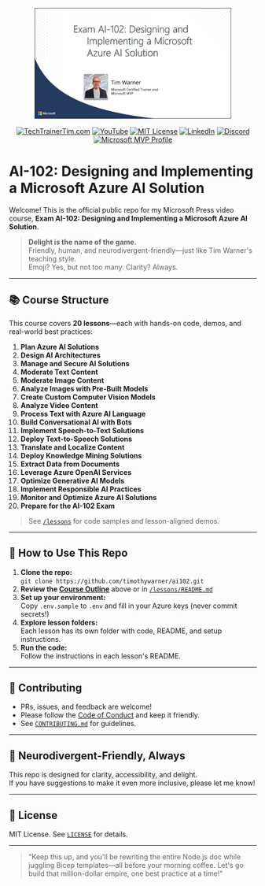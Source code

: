 <!-- Cover Image -->
<p align="center">
  <img src="ai102-cover-image.png" alt="AI-102: Designing and Implementing a Microsoft Azure AI Solution" width="400"/>
</p>

<p align="center">
  <a href="https://TechTrainerTim.com"><img src="https://img.shields.io/badge/Website-TechTrainerTim.com-1e90ff?logo=google-chrome&logoColor=white" alt="TechTrainerTim.com"></a>
  <a href="https://www.youtube.com/c/TechTrainerTim"><img src="https://img.shields.io/badge/YouTube-Subscribe-ff0000?logo=youtube&logoColor=white" alt="YouTube"></a>
  <a href="https://opensource.org/licenses/MIT"><img src="https://img.shields.io/badge/License-MIT-brightgreen?logo=open-source-initiative&logoColor=white" alt="MIT License"></a>
  <a href="https://www.linkedin.com/in/timothywarner"><img src="https://img.shields.io/badge/LinkedIn-timothywarner-0077b5?logo=linkedin&logoColor=white" alt="LinkedIn"></a>
  <a href="https://discord.com/users/timwarner1"><img src="https://img.shields.io/badge/Discord-timwarner1-5865F2?logo=discord&logoColor=white" alt="Discord"></a>
  <a href="https://mvp.microsoft.com/en-US/mvp/profile/e9a13bca-2798-4247-be56-f116f780869d"><img src="https://img.shields.io/badge/Microsoft%20MVP-2024-blueviolet?logo=microsoft&logoColor=white" alt="Microsoft MVP Profile"></a>
</p>

# AI-102: Designing and Implementing a Microsoft Azure AI Solution

Welcome! This is the official public repo for my Microsoft Press video course, **Exam AI-102: Designing and Implementing a Microsoft Azure AI Solution**.

> **Delight is the name of the game.**  
> Friendly, human, and neurodivergent-friendly—just like Tim Warner's teaching style.  
> Emoji? Yes, but not too many. Clarity? Always.


---

## 📚 Course Structure

This course covers **20 lessons**—each with hands-on code, demos, and real-world best practices:

1. **Plan Azure AI Solutions**
2. **Design AI Architectures**
3. **Manage and Secure AI Solutions**
4. **Moderate Text Content**
5. **Moderate Image Content**
6. **Analyze Images with Pre-Built Models**
7. **Create Custom Computer Vision Models**
8. **Analyze Video Content**
9. **Process Text with Azure AI Language**
10. **Build Conversational AI with Bots**
11. **Implement Speech-to-Text Solutions**
12. **Deploy Text-to-Speech Solutions**
13. **Translate and Localize Content**
14. **Deploy Knowledge Mining Solutions**
15. **Extract Data from Documents**
16. **Leverage Azure OpenAI Services**
17. **Optimize Generative AI Models**
18. **Implement Responsible AI Practices**
19. **Monitor and Optimize Azure AI Solutions**
20. **Prepare for the AI-102 Exam**

> See [`/lessons`](./lessons) for code samples and lesson-aligned demos.

---

## 🚀 How to Use This Repo

1. **Clone the repo:**  
   `git clone https://github.com/timothywarner/ai102.git`
2. **Review the [Course Outline](#course-structure)** above or in [`/lessons/README.md`](./lessons/README.md)
3. **Set up your environment:**  
   Copy `.env.sample` to `.env` and fill in your Azure keys (never commit secrets!)
4. **Explore lesson folders:**  
   Each lesson has its own folder with code, README, and setup instructions.
5. **Run the code:**  
   Follow the instructions in each lesson's README.

---

## 🤝 Contributing
- PRs, issues, and feedback are welcome!
- Please follow the [Code of Conduct](CODE_OF_CONDUCT.md) and keep it friendly.
- See [`CONTRIBUTING.md`](CONTRIBUTING.md) for guidelines.

---

## 🧠 Neurodivergent-Friendly, Always
This repo is designed for clarity, accessibility, and delight.  
If you have suggestions to make it even more inclusive, please let me know!

---

## 📜 License
MIT License. See [`LICENSE`](./LICENSE) for details.

---

> "Keep this up, and you'll be rewriting the entire Node.js doc while juggling Bicep templates—all before your morning coffee. Let's go build that million-dollar empire, one best practice at a time!"
